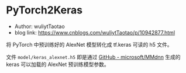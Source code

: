 # PyTorch2Keras
- Author: wuliytTaotao
- blog link: https://www.cnblogs.com/wuliytTaotao/p/10942877.html

将 PyTorch 中预训练好的 AlexNet 模型转化成 tf.keras 可读的 h5 文件。

文件 `model/keras_alexnet.h5` 即是通过 [GitHub - microsoft/MMdnn](https://github.com/microsoft/MMdnn) 生成的 keras 可以加载的 AlexNet 预训练模型参数。

